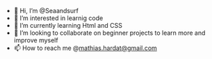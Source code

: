 - 👋 Hi, I’m @Seaandsurf
- 👀 I’m interested in learnig code
- 🌱 I’m currently learning Html and CSS
- 💞️ I’m looking to collaborate on beginner projects to learn more and improve myself
- 📫 How to reach me @mathias.hardat@gmail.com

<!---
Seaandsurf/Seaandsurf is a ✨ special ✨ repository because its `README.md` (this file) appears on your GitHub profile.
You can click the Preview link to take a look at your changes.
--->

